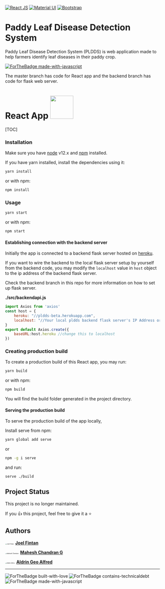 [![React JS](https://img.shields.io/static/v1?label=React&message=16.13.0&color=61DBFB&style=for-the-badge&logo=React)](https://reactjs.org/) [![Material UI](https://img.shields.io/static/v1?label=Material%20UI&message=4.9.5&color=0081CA&style=for-the-badge&logo=material-ui)](https://material-ui.com/) [![Bootstrap](https://img.shields.io/static/v1?label=React-Bootstrap&message=1.0.1&color=61dafb&style=for-the-badge&logo=bootstrap)](https://react-bootstrap.github.io/)

# Paddy Leaf Disease Detection System

Paddy Leaf Disease Detection System (PLDDS) is web application made to help farmers identify leaf diseases in their paddy crop.

[![ForTheBadge made-with-javascript](http://ForTheBadge.com/images/badges/check-it-out.svg)](https://joelfinz.github.io/pldds)

The master branch has code for React app and the backend branch has code for flask web server.

# React App <img src="https://upload.wikimedia.org/wikipedia/commons/a/a7/React-icon.svg" style="width:75px" />

[TOC]



### Installation

Make sure you have [node](https://nodejs.org/en/) v12.x and [npm](https://www.npmjs.com/) installed.

If you have yarn installed, install the dependencies using it:

```bash
yarn install
```

or with npm:

```bash
npm install
```



### Usage

```bash
yarn start
```

or with npm:

```bash
npm start
```



#### Establishing connection with the backend server

Initially the app is connected to a backend flask server hosted on [heroku](https://www.heroku.com
).

If you want to wire the backend to the local flask server setup by yourself from the backend code, you may modify the `localhost` value in `host` object to the ip address of the backend flask server.

Check the backend branch in this repo for more information on how to set up flask server.

**./src/backendapi.js**

```javascript
import Axios from 'axios'
const host = {
    heroku: "//pldds-beta.herokuapp.com",
    localhost: "//Your local pldds backend flask server's IP Address or 127.0.0.1:5000(localhost)"
}
export default Axios.create({
    baseURL:host.heroku //change this to localhost
})
```



### Creating production build

To create a production build of this React app, you may run:

```bash
yarn build
```

or with npm:

```bash
npm build
```

You will find the build folder generated in the project directory.



#### Serving the production build

To serve the production build of the app locally, 

Install serve from npm:

```bash
yarn global add serve
```

or

```bash
npm -g i serve
```

and run:

```bash
serve ./build
```



## Project Status

This project is no longer maintained.

If you :thumbsup: this project, feel free to give it a :star:

## Authors

<img src="https://avatars2.githubusercontent.com/u/17685134?s=100&amp;v=4" alt="Joel Fintan" style="zoom: 33%;border-radius:50%" /> **[Joel Fintan](https://github.com/joelfinz)**

<img src="https://avatars1.githubusercontent.com/u/35261932?s=100&amp;v=4" alt="Mahesh Chandran" style="zoom:33%;border-radius:50%" /> **[Mahesh Chandran G](https://github.com/mahesh147)**

<img src="https://avatars1.githubusercontent.com/u/25857829?s=100&amp;v=4" alt="Aldrin Alfred" style="zoom:33%;border-radius:50%" /> **[Aldrin Geo Alfred](https://github.com/aldrinalfred)**



------

![ForTheBadge built-with-love](http://ForTheBadge.com/images/badges/built-with-love.svg) ![ForTheBadge contains-technicaldebt](http://ForTheBadge.com/images/badges/contains-technical-debt.svg) ![ForTheBadge made-with-javascript](http://ForTheBadge.com/images/badges/made-with-javascript.svg)

